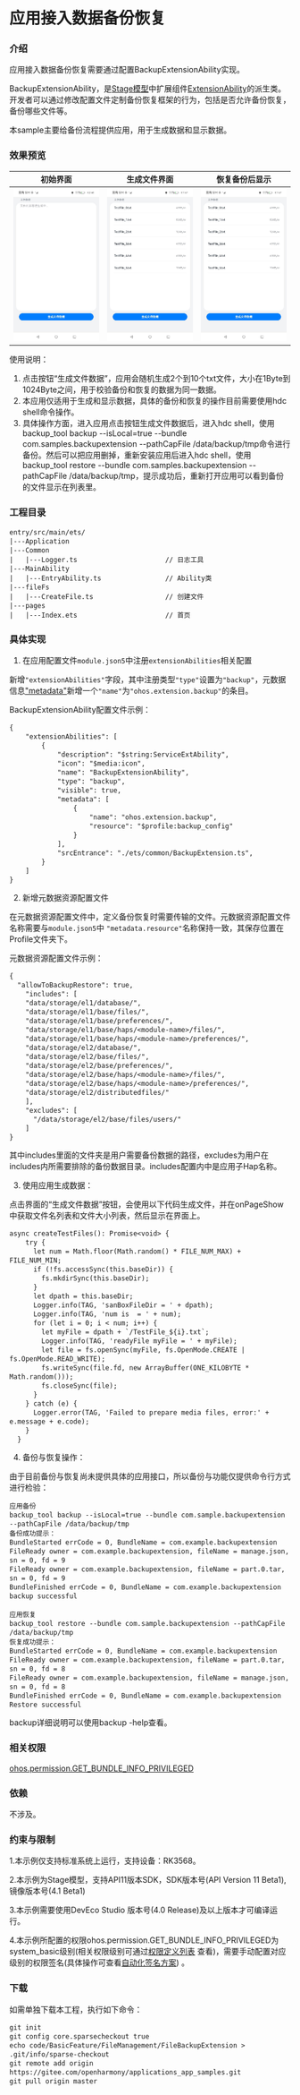 # 应用接入数据备份恢复

### 介绍

应用接入数据备份恢复需要通过配置BackupExtensionAbility实现。

BackupExtensionAbility，是[Stage模型](https://docs.openharmony.cn/pages/v4.1/zh-cn/application-dev/application-models/stage-model-development-overview.md)中扩展组件[ExtensionAbility](https://docs.openharmony.cn/pages/v4.0/zh-cn/application-dev/application-models/extensionability-overview.md)的派生类。开发者可以通过修改配置文件定制备份恢复框架的行为，包括是否允许备份恢复，备份哪些文件等。

本sample主要给备份流程提供应用，用于生成数据和显示数据。

### 效果预览

|初始界面|生成文件界面|恢复备份后显示|
|--------------------------------|--------------------------------|--------------------------------|
|![](screenshots/mainEntry.jpeg)|![](screenshots/fileList.jpeg)|![](screenshots/fileList.jpeg)|

使用说明：

1. 点击按钮“生成文件数据”，应用会随机生成2个到10个txt文件，大小在1Byte到1024Byte之间，用于校验备份和恢复的数据为同一数据。
2. 本应用仅适用于生成和显示数据，具体的备份和恢复的操作目前需要使用hdc shell命令操作。
3. 具体操作方面，进入应用点击按钮生成文件数据后，进入hdc shell，使用backup_tool backup --isLocal=true --bundle com.samples.backupextension  --pathCapFile /data/backup/tmp命令进行备份。然后可以把应用删掉，重新安装应用后进入hdc shell，使用backup_tool restore --bundle com.samples.backupextension --pathCapFile /data/backup/tmp，提示成功后，重新打开应用可以看到备份的文件显示在列表里。

### 工程目录
```
entry/src/main/ets/
|---Application
|---Common
|   |---Logger.ts                      // 日志工具
|---MainAbility
|   |---EntryAbility.ts                // Ability类
|---fileFs
|   |---CreateFile.ts                  // 创建文件
|---pages
|   |---Index.ets                      // 首页
```
### 具体实现

1. 在应用配置文件`module.json5`中注册`extensionAbilities`相关配置

新增`"extensionAbilities"`字段，其中注册类型`"type"`设置为`"backup"`，元数据信息["metadata"](https://gitee.com/openharmony/docs/blob/master/zh-cn/application-dev/reference/apis-ability-kit/js-apis-bundleManager-metadata.md)新增一个`"name"`为`"ohos.extension.backup"`的条目。

BackupExtensionAbility配置文件示例：

```
{
    "extensionAbilities": [
        {
            "description": "$string:ServiceExtAbility",
            "icon": "$media:icon",
            "name": "BackupExtensionAbility",
            "type": "backup",
            "visible": true,
            "metadata": [
                {
                    "name": "ohos.extension.backup",
                    "resource": "$profile:backup_config"
                }
            ],
            "srcEntrance": "./ets/common/BackupExtension.ts",
        }      
    ]
}
```

2. 新增元数据资源配置文件

在元数据资源配置文件中，定义备份恢复时需要传输的文件。元数据资源配置文件名称需要与`module.json5`中 `"metadata.resource"`名称保持一致，其保存位置在Profile文件夹下。

元数据资源配置文件示例：

```
{
  "allowToBackupRestore": true,
    "includes": [
    "data/storage/el1/database/",
    "data/storage/el1/base/files/",
    "data/storage/el1/base/preferences/",
    "data/storage/el1/base/haps/<module-name>/files/",
    "data/storage/el1/base/haps/<module-name>/preferences/",
    "data/storage/el2/database/",
    "data/storage/el2/base/files/",
    "data/storage/el2/base/preferences/",
    "data/storage/el2/base/haps/<module-name>/files/",
    "data/storage/el2/base/haps/<module-name>/preferences/",
    "data/storage/el2/distributedfiles/"
    ],
    "excludes": [
      "/data/storage/el2/base/files/users/"
    ]
}
```

其中includes里面的文件夹是用户需要备份数据的路径，excludes为用户在includes内所需要排除的备份数据目录。includes配置内中<module-name>是应用子Hap名称。

3. 使用应用生成数据：

点击界面的“生成文件数据”按钮，会使用以下代码生成文件，并在onPageShow中获取文件名列表和文件大小列表，然后显示在界面上。

```
async createTestFiles(): Promise<void> {
    try {
      let num = Math.floor(Math.random() * FILE_NUM_MAX) + FILE_NUM_MIN;
      if (!fs.accessSync(this.baseDir)) {
        fs.mkdirSync(this.baseDir);
      }
      let dpath = this.baseDir;
      Logger.info(TAG, 'sanBoxFileDir = ' + dpath);
      Logger.info(TAG, 'num is  = ' + num);
      for (let i = 0; i < num; i++) {
        let myFile = dpath + `/TestFile_${i}.txt`;
        Logger.info(TAG, 'readyFile myFile = ' + myFile);
        let file = fs.openSync(myFile, fs.OpenMode.CREATE | fs.OpenMode.READ_WRITE);
        fs.writeSync(file.fd, new ArrayBuffer(ONE_KILOBYTE * Math.random()));
        fs.closeSync(file);
      }
    } catch (e) {
      Logger.error(TAG, 'Failed to prepare media files, error:' + e.message + e.code);
    }
  }
```

4. 备份与恢复操作：

由于目前备份与恢复尚未提供具体的应用接口，所以备份与功能仅提供命令行方式进行检验：

```
应用备份
backup_tool backup --isLocal=true --bundle com.sample.backupextension  --pathCapFile /data/backup/tmp
备份成功提示：
BundleStarted errCode = 0, BundleName = com.example.backupextension
FileReady owner = com.example.backupextension, fileName = manage.json, sn = 0, fd = 9
FileReady owner = com.example.backupextension, fileName = part.0.tar, sn = 0, fd = 9
BundleFinished errCode = 0, BundleName = com.example.backupextension
backup successful

应用恢复
backup_tool restore --bundle com.sample.backupextension --pathCapFile /data/backup/tmp
恢复成功提示：
BundleStarted errCode = 0, BundleName = com.example.backupextension
FileReady owner = com.example.backupextension, fileName = part.0.tar, sn = 0, fd = 8
FileReady owner = com.example.backupextension, fileName = manage.json, sn = 0, fd = 8
BundleFinished errCode = 0, BundleName = com.example.backupextension
Restore successful
```

backup详细说明可以使用backup -help查看。



### 相关权限

[ohos.permission.GET_BUNDLE_INFO_PRIVILEGED](https://gitee.com/openharmony/docs/blob/master/zh-cn/application-dev/security/AccessToken/permissions-for-system-apps.md#ohospermissionget_bundle_info_privileged)



### 依赖

不涉及。

### 约束与限制

1.本示例仅支持标准系统上运行，支持设备：RK3568。

2.本示例为Stage模型，支持API11版本SDK，SDK版本号(API Version 11 Beta1),镜像版本号(4.1 Beta1)

3.本示例需要使用DevEco Studio 版本号(4.0 Release)及以上版本才可编译运行。

4.本示例所配置的权限ohos.permission.GET_BUNDLE_INFO_PRIVILEGED为system_basic级别(相关权限级别可通过[权限定义列表](https://gitee.com/openharmony/docs/blob/master/zh-cn/application-dev/security/AccessToken/permissions-for-all.md) 查看)，需要手动配置对应级别的权限签名(具体操作可查看[自动化签名方案](https://developer.harmonyos.com/cn/docs/documentation/doc-guides/ohos-auto-configuring-signature-information-0000001271659465)) 。

### 下载

如需单独下载本工程，执行如下命令：
```
git init
git config core.sparsecheckout true
echo code/BasicFeature/FileManagement/FileBackupExtension > .git/info/sparse-checkout
git remote add origin https://gitee.com/openharmony/applications_app_samples.git
git pull origin master

```
